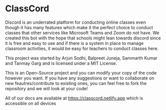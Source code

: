 # ClassCord
Discord is an underrated platform for conducting online classes even though it has many features which make it the perfect choice to conduct classes that other services like Microsoft Teams and Zoom do not have. We created this bot with the hope that schools might lean towards discord since it is free and easy to use and if there is a system in place to manage classroom activities, it would be easy for teachers to conduct classes here.

This project was started by Arjun Sodhi, Balpreet Juneja, Sammarth Kumar and Tanmay Garg and is licensed under a MIT License.

This is an Open-Source project and you can modify your copy of the code however you want. If you have any suggestions or want to collaborate on new feautres/contribute to existing ones, you can feel free to fork the repository and we will look at your code!

All of our docs are available at https://classcord.netlify.app which is accessible on all devices

